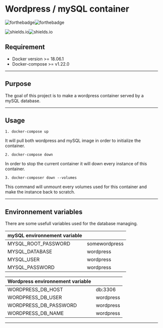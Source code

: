 # Wordpress / mySQL container

![forthebadge](https://forthebadge.com/images/badges/built-with-grammas-recipe.svg)![forthebadge](https://forthebadge.com/images/badges/60-percent-of-the-time-works-every-time.svg)

![shields.io](https://img.shields.io/badge/Docker-18.06.1-blue.svg?style=for-the-badge&logo=Docker)![shields.io](https://img.shields.io/badge/docker--compose-v1.22.0-blue.svg?style=for-the-badge)

## Requirement

- Docker version >= 18.06.1
- Docker-compose >= v1.22.0

________________________________

## Purpose

The goal of this project is to make a wordpress container served by a mySQL database.
________________________________

## Usage

    1. docker-compose up
It will pull both wordpress and mySQL image in order to initialize the container.

    2. docker-compose down
In order to stop the current container it will down every instance of this container.

    3. docker-composer down --volumes
   
This command will unmount every volumes used for this container and make the instance back to scratch.
________________________________

## Environnement variables

There are some usefull variables used for the database managing.

| mySQL environnement variable |               |
|----------------------------------|---------------|
| MYSQL_ROOT_PASSWORD              | somewordpress |
| MYSQL_DATABASE                   | wordpress     |
| MYSQL_USER                       | wordpress     |
| MYSQL_PASSWORD                   | wordpress     |

| Wordpress environnement variable |           |
|----------------------------------|-----------|
| WORDPRESS_DB_HOST                | db:3306   |
| WORDPRESS_DB_USER                | wordpress |
| WORDPRESS_DB_PASSWORD            | wordpress |
| WORDPRESS_DB_NAME                | wordpress |

________________________________
